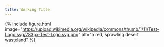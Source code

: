 ```yaml
---
title: Working Title
---
```

{% include figure.html image="https://upload.wikimedia.org/wikipedia/commons/thumb/1/11/Test-Logo.svg/783px-Test-Logo.svg.png" alt="a red, sprawling desert wasteland" %}

